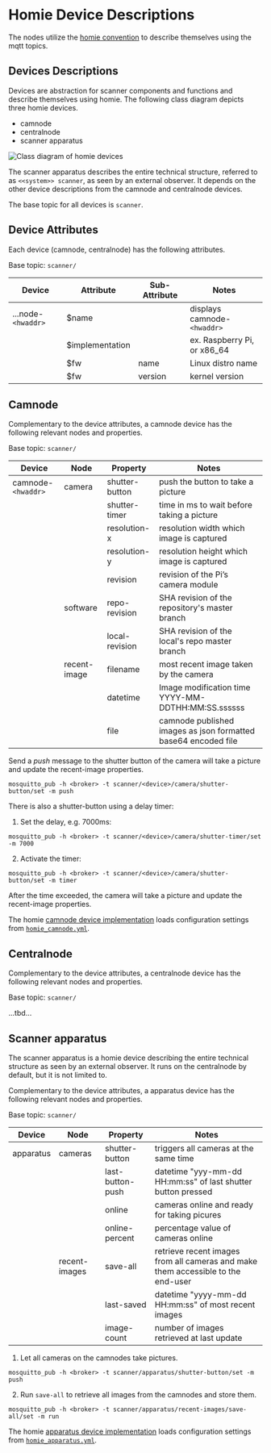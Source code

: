 # Homie Device Descriptions

The nodes utilize the [homie convention](https://homieiot.github.io/) to describe themselves using the mqtt topics.

## Devices Descriptions

Devices are abstraction for scanner components and functions and describe themselves using homie. The following class diagram depicts three homie devices.

* camnode
* centralnode
* scanner apparatus

![Class diagram of homie devices](http://www.plantuml.com/plantuml/png/3SN14K8X30JGLhG1SlWtptPW0Gmk6M64u2IBMhw-opjtmzXLjuzJ8rzn4V7oIO_EjkyxrB6CQanOKr0LpyFbkDvGpDHbbk2_kX22KI9oMxDhhlhkq4ZyyWS0)

The scanner apparatus describes the entire technical structure, referred to as `<<system>> scanner`, as seen by an external observer. It depends on the other device descriptions from the camnode and centralnode devices.

The base topic for all devices is `scanner`.

## Device Attributes

Each device (camnode, centralnode) has the following attributes.

Base topic: `scanner/`

| Device           | Attribute       | Sub-Attribute | Notes                       |
|------------------|-----------------|---------------|-----------------------------|
| ...node-`<hwaddr>` | $name         |               | displays camnode-`<hwaddr>` |
|                  | $implementation |               | ex. Raspberry Pi, or x86_64 |
|                  | $fw             | name          | Linux distro name           |
|                  | $fw             | version       | kernel version              |


## Camnode

Complementary to the device attributes, a camnode device has the following relevant nodes and properties.

Base topic: `scanner/` 

| Device           | Node       | Property       | Notes                                          |
|------------------|------------|----------------|------------------------------------------------|
| camnode-`<hwaddr>` | camera   | shutter-button | push the button to take a picture              |
|                  |            | shutter-timer  | time in ms to wait before taking a picture     |
|                  |            | resolution-x   | resolution width which image is captured       |
|                  |            | resolution-y   | resolution height which image is captured       |
|                  |            | revision       | revision of the Pi’s camera module             |
|                  | software   | repo-revision  | SHA revision of the repository's master branch |
|                  |            | local-revision | SHA revision of the local's repo master branch |
|                  | recent-image | filename     | most recent image taken by the camera          |
|                  |            | datetime       | Image modification time YYYY-MM-DDTHH:MM:SS.ssssss |
|                  |            | file           | camnode published images as json formatted base64 encoded file        |


Send a *push* message to the shutter button of the camera will take a picture and update the recent-image properties.

```
mosquitto_pub -h <broker> -t scanner/<device>/camera/shutter-button/set -m push
```

There is also a shutter-button using a delay timer:

1. Set the delay, e.g. 7000ms:

```
mosquitto_pub -h <broker> -t scanner/<device>/camera/shutter-timer/set -m 7000
```

2. Activate the timer:

```
mosquitto_pub -h <broker> -t scanner/<device>/camera/shutter-button/set -m timer
```

After the time exceeded, the camera will take a picture and update the recent-image properties.

The homie [camnode device implementation](https://github.com/cdeck3r/3DScanner/tree/master/src/homie-nodes/homie-camnode) loads configuration settings from  [`homie_camnode.yml`](https://github.com/cdeck3r/3DScanner/blob/master/src/homie-nodes/homie-camnode/homie_camnode.yml).


## Centralnode

Complementary to the device attributes, a centralnode device has the following relevant nodes and properties.

Base topic: `scanner/` 

...tbd...

## Scanner apparatus

The scanner apparatus is a homie device describing the entire technical structure as seen by an external observer. It runs on the centralnode by default, but it is not limited to. 

Complementary to the device attributes, a apparatus device has the following relevant nodes and properties.

Base topic: `scanner/` 

| Device    | Node          | Property         | Notes                                                                             |
|-----------|---------------|------------------|-----------------------------------------------------------------------------------|
| apparatus | cameras       | shutter-button   | triggers all cameras at the same time                                             |
|           |               | last-button-push | datetime "yyy-mm-dd HH:mm:ss" of last shutter button pressed                      |
|           |               | online           | cameras online and ready for taking picures                                       |
|           |               | online-percent   | percentage value of cameras online                                                |
|           | recent-images | save-all         | retrieve recent images from all cameras and make  them accessible to the end-user |
|           |               | last-saved       | datetime "yyyy-mm-dd HH:mm:ss" of most recent images                              |
|           |               | image-count      | number of images retrieved at last update                                         |                                    |

1. Let all cameras on the camnodes take pictures.

```
mosquitto_pub -h <broker> -t scanner/apparatus/shutter-button/set -m push
```

2. Run `save-all` to retrieve all images from the camnodes and store them.

```
mosquitto_pub -h <broker> -t scanner/apparatus/recent-images/save-all/set -m run
```

The homie [apparatus device implementation](https://github.com/cdeck3r/3DScanner/tree/master/src/homie-nodes/homie-apparatus) loads configuration settings from  [`homie_apparatus.yml`](https://github.com/cdeck3r/3DScanner/blob/master/src/homie-nodes/homie-apparatus/homie_apparatus.yml).
